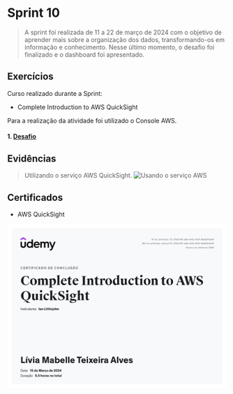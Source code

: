 # Sprint 10

> A sprint foi realizada de 11 a 22 de março de 2024 com o objetivo de aprender mais sobre a organização dos dados, transformando-os em informação e conhecimento. Nesse último momento, o desafio foi finalizado e o dashboard foi apresentado.

## Exercícios  

Curso realizado durante a Sprint:
- Complete Introduction to AWS QuickSight

Para a realização da atividade foi utilizado o Console AWS.

#### 1. [Desafio](../desafio/README.md)

## Evidências

> Utilizando o serviço AWS QuickSight.
![Usando o serviço AWS](evidencias/)

## Certificados

- AWS QuickSight

![Certificado do curso de AWS QuickSight](certificados/cert-quicksight.jpg)

